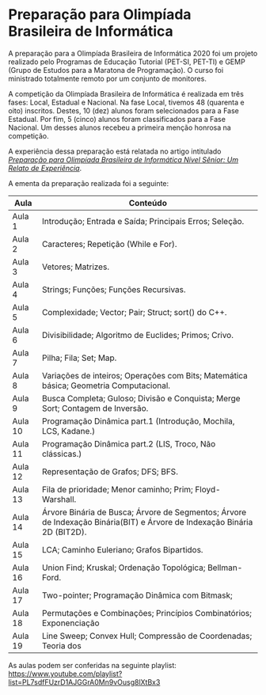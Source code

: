 # Preparação para Olimpíada Brasileira de Informática

A preparação para a Olimpíada Brasileira de Informática 2020 foi um projeto realizado pelo Programas de Educação Tutorial (PET-SI, PET-TI) e GEMP (Grupo de Estudos para a Maratona de Programação). O curso foi ministrado totalmente remoto por um conjunto de monitores.

A competição da Olimpíada Brasileira de Informática é realizada em três fases: Local, Estadual e Nacional. Na fase Local, tivemos 48 (quarenta e oito) inscritos. Destes, 10 (dez) alunos foram selecionados para a Fase Estadual. Por fim, 5 (cinco) alunos foram classificados para a Fase Nacional. Um desses alunos recebeu a primeira menção honrosa na competição.

A experiência dessa preparação está relatada no artigo intitulado [*Preparação para Olimpíada Brasileira de Informática Nível Sênior: Um Relato de Experiência*](https://sol.sbc.org.br/index.php/wei/article/view/15901). 

A ementa da preparação realizada foi a seguinte:

| **Aula** | **Conteúdo**                                                                                                        |
|-------------|--------------------------------------------------------------------------------------------------------------------------|
| Aula 1      | Introdução; Entrada e Saída; Principais Erros; Seleção.                                                                  |
| Aula 2      | Caracteres; Repetição (While e For).                                                                                     |
| Aula 3      | Vetores; Matrizes.                                                                                                       |
| Aula 4      | Strings; Funções; Funções Recursivas.                                                                                    |
| Aula 5      | Complexidade; Vector; Pair; Struct; sort() do C++.                                                                       |
| Aula 6      | Divisibilidade; Algoritmo de Euclides; Primos; Crivo.                                                                    |
| Aula 7      | Pilha; Fila; Set; Map.                                                                                                   |
| Aula 8      | Variações de inteiros; Operações com Bits; Matemática básica; Geometria Computacional.                                   |
| Aula 9      | Busca Completa; Guloso; Divisão e Conquista; Merge Sort; Contagem de Inversão.                                           |
| Aula 10     | Programação Dinâmica part.1 (Introdução, Mochila, LCS, Kadane.)                                                          |
| Aula 11     | Programação Dinâmica part.2 (LIS, Troco, Não clássicas.)                                                                 |
| Aula 12     | Representação de Grafos; DFS; BFS.                                                                                       |
| Aula 13     | Fila de prioridade; Menor caminho; Prim; Floyd-Warshall.                                                                 |
| Aula 14     | Árvore Binária de Busca; Árvore de Segmentos; Árvore de Indexação Binária(BIT) e Árvore de Indexação Binária 2D (BIT2D). |
| Aula 15     | LCA; Caminho Euleriano; Grafos Bipartidos.                                                                               |
| Aula 16     | Union Find; Kruskal; Ordenação Topológica; Bellman-Ford.                                                                 |
| Aula 17     | Two-pointer; Programação Dinâmica com Bitmask;                                                                           |
| Aula 18     | Permutações e Combinações; Princípios Combinatórios; Exponenciação                                                       |
| Aula 19     | Line Sweep; Convex Hull; Compressão de Coordenadas; Teoria dos                                                           |

As aulas podem ser conferidas na seguinte playlist: https://www.youtube.com/playlist?list=PL7sdfFUzrD1AJGGrA0Mn9vOusg8lXtBx3






